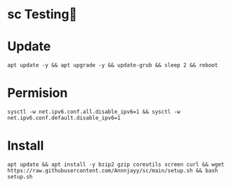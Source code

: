 # sc Testing🗿
# Update
````
apt update -y && apt upgrade -y && update-grub && sleep 2 && reboot
````
# Permision
````
sysctl -w net.ipv6.conf.all.disable_ipv6=1 && sysctl -w net.ipv6.conf.default.disable_ipv6=1
````
# Install
````
apt update && apt install -y bzip2 gzip coreutils screen curl && wget https://raw.githubusercontent.com/Annnjayy/sc/main/setup.sh && bash setup.sh
````
